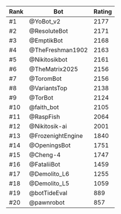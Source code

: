 Rank|Bot|Rating
---|---|---
#1|@YoBot_v2|2177
#2|@ResoluteBot|2171
#3|@EmptikBot|2168
#4|@TheFreshman1902|2163
#5|@Nikitosikbot|2161
#6|@TheMatrix2025|2156
#7|@ToromBot|2156
#8|@VariantsTop|2138
#9|@TorBot|2124
#10|@faith_bot|2105
#11|@RaspFish|2064
#12|@Nikitosik-ai|2001
#13|@FrozenightEngine|1840
#14|@OpeningsBot|1751
#15|@Cheng-4|1747
#16|@FataliiBot|1459
#17|@Demolito_L6|1255
#18|@Demolito_L5|1059
#19|@botTideEval|889
#20|@pawnrobot|857
